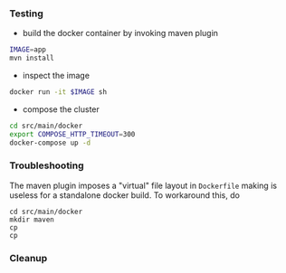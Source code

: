 ### Testing
* build the docker container by invoking maven plugin
```sh
IMAGE=app
mvn install
```
* inspect the image
```sh
docker run -it $IMAGE sh
```
* compose the cluster
```sh
cd src/main/docker
export COMPOSE_HTTP_TIMEOUT=300
docker-compose up -d 
```
### Troubleshooting

The maven plugin imposes a "virtual" file layout in `Dockerfile`  making is useless for a standalone docker build. To workaround this, do
```
cd src/main/docker
mkdir maven
cp 
cp
```
### Cleanup


